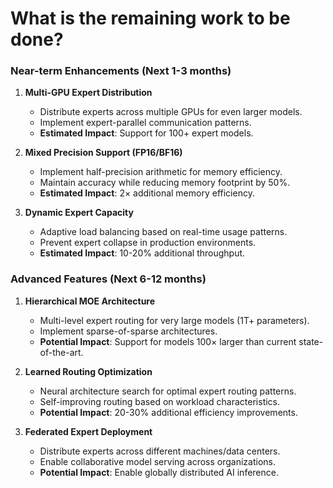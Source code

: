 # What is the remaining work to be done?

### Near-term Enhancements (Next 1-3 months)

1.  **Multi-GPU Expert Distribution**
    *   Distribute experts across multiple GPUs for even larger models.
    *   Implement expert-parallel communication patterns.
    *   **Estimated Impact**: Support for 100+ expert models.

2.  **Mixed Precision Support (FP16/BF16)**
    *   Implement half-precision arithmetic for memory efficiency.
    *   Maintain accuracy while reducing memory footprint by 50%.
    *   **Estimated Impact**: 2× additional memory efficiency.

3.  **Dynamic Expert Capacity**
    *   Adaptive load balancing based on real-time usage patterns.
    *   Prevent expert collapse in production environments.
    *   **Estimated Impact**: 10-20% additional throughput.

### Advanced Features (Next 6-12 months)

1.  **Hierarchical MOE Architecture**
    *   Multi-level expert routing for very large models (1T+ parameters).
    *   Implement sparse-of-sparse architectures.
    *   **Potential Impact**: Support for models 100× larger than current state-of-the-art.

2.  **Learned Routing Optimization**
    *   Neural architecture search for optimal expert routing patterns.
    *   Self-improving routing based on workload characteristics.
    *   **Potential Impact**: 20-30% additional efficiency improvements.

3.  **Federated Expert Deployment**
    *   Distribute experts across different machines/data centers.
    *   Enable collaborative model serving across organizations.
    *   **Potential Impact**: Enable globally distributed AI inference.
